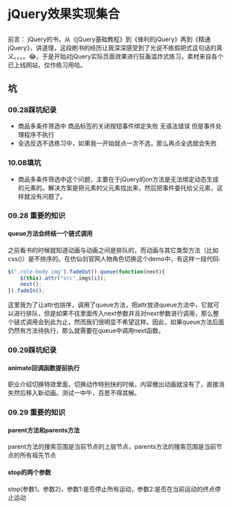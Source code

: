 # jQuery效果实现集合

## 
前言： jQuery的书，从《jQuery基础教程》到《锋利的jQuery》再到《精通jQuery》，讲道理，这段刷书的经历让我深深感受到了光说不练假把式这句话的真义。。。。😂，于是开始对jQuery实际页面效果进行狂轰滥炸式练习，素材来自各个已上线网站，仅作练习用哈。    

## 坑
### 09.28踩坑纪录   
- 商品多条件筛选中 商品标签的关闭按钮事件绑定失败 无语法错误 但是事件处理程序不执行    
- 全选反选不选练习中，如果我一开始就点一次不选，那么再点全选就会失败
### 10.08填坑
- 商品多条件筛选中这个问题，主要在于jQuery的on方法是无法绑定动态生成的元素的。解决方案是把元素的父元素找出来，然后把事件委托给父元素，这样就没有问题了。

### 09.28 重要的知识    
#### queue方法会终结一个链式调用
之前看书的时候就知道动画与动画之间是排队的，而动画与其它类型方法（比如css()）是不排序的。在仿仙剑官网人物角色切换这个demo中，有这样一段代码:    
```js
$(".role-body img").fadeOut().queue(function(next){
    $(this).attr("src",imgs[i]);
    next();
}).fadeIn();
```
这里我为了让attr也排序，调用了queue方法，把attr放进queue方法中，它就可以进行排队，但是如果不往里面传入next参数并且对next参数进行调用，那么整个链式调用会到此为止，然而我们很明显不希望这样。因此，如果queue方法后面仍然有方法待执行，那么就需要在queue中调用next函数。
    
### 09.29踩坑纪录 
#### animate回调函数提前执行
职业介绍切换特效里面，切换动作特别快的时候，内容撤出动画就没有了，直接消失然后移入新动画。测试一中午，百思不得其解。    
 
### 09.29 重要的知识
#### parent方法和parents方法
parent方法的搜索范围是当前节点的上层节点，parents方法的搜索范围是当前节点的所有祖先节点   
#### stop的两个参数
stop(参数1，参数2)，参数1:是否停止所有运动，参数2:是否在当前运动的终点停止运动

